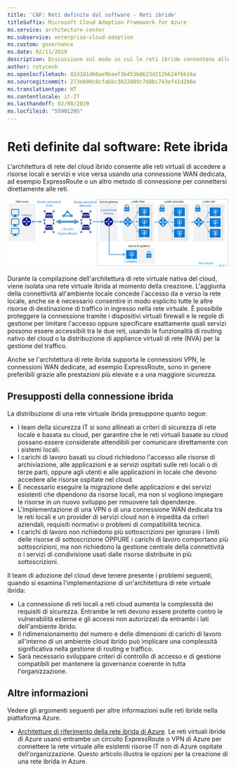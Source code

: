 ```yaml
---
title: 'CAF: Reti definite dal software - Reti ibride'
titleSuffix: Microsoft Cloud Adoption Framework for Azure
ms.service: architecture-center
ms.subservice: enterprise-cloud-adoption
ms.custom: governance
ms.date: 02/11/2019
description: Discussione sul modo in cui le reti ibride consentono alle reti virtuali del cloud di connettersi alle risorse locali
author: rotycenh
ms.openlocfilehash: 02d181db0ae9baef3b453b8623d212b624f6b16a
ms.sourcegitcommit: 273e690c0cfabbc3822089c7d8bc743ef41d2b6e
ms.translationtype: HT
ms.contentlocale: it-IT
ms.lasthandoff: 02/08/2019
ms.locfileid: "55901295"
---
```

# <a name="software-defined-networks-hybrid-network"></a>Reti definite dal software: Rete ibrida

L'architettura di rete del cloud ibrido consente alle reti virtuali di accedere a risorse locali e servizi e vice versa usando una connessione WAN dedicata, ad esempio ExpressRoute o un altro metodo di connessione per connettersi direttamente alle reti.

![Rete ibrida](../../../reference-architectures/hybrid-networking/images/expressroute.png)

Durante la compilazione dell'architettura di rete virtuale nativa del cloud, viene isolata una rete virtuale ibrida al momento della creazione. L'aggiunta della connettività all'ambiente locale concede l'accesso da e verso la rete locale, anche se è necessario consentire in modo esplicito tutte le altre risorse di destinazione di traffico in ingresso nella rete virtuale. È possibile proteggere la connessione tramite i dispositivi virtuali firewall e le regole di gestione per limitare l'accesso oppure specificare esattamente quali servizi possono essere accessibili tra le due reti, usando le funzionalità di routing nativo del cloud o la distribuzione di appliance virtuali di rete (NVA) per la gestione del traffico.

Anche se l'architettura di rete ibrida supporta le connessioni VPN, le connessioni WAN dedicate, ad esempio ExpressRoute, sono in genere preferibili grazie alle prestazioni più elevate e a una maggiore sicurezza.

## <a name="hybrid-assumptions"></a>Presupposti della connessione ibrida

La distribuzione di una rete virtuale ibrida presuppone quanto segue:

- I team della sicurezza IT si sono allineati ai criteri di sicurezza di rete locale e basata su cloud, per garantire che le reti virtuali basate su cloud possano essere considerate attendibili per comunicare direttamente con i sistemi locali.
- I carichi di lavoro basati su cloud richiedono l'accesso alle risorse di archiviazione, alle applicazioni e ai servizi ospitati sulle reti locali o di terze parti, oppure agli utenti e alle applicazioni in locale che devono accedere alle risorse ospitate nel cloud.
- È necessario eseguire la migrazione delle applicazioni e dei servizi esistenti che dipendono da risorse locali, ma non si vogliono impiegare le risorse in un nuovo sviluppo per rimuovere tali dipendenze.
- L'implementazione di una VPN o di una connessione WAN dedicata tra le reti locali e un provider di servizi cloud non è impedita da criteri aziendali, requisiti normativi o problemi di compatibilità tecnica.
- I carichi di lavoro non richiedono più sottoscrizioni per ignorare i limiti delle risorse di sottoscrizione OPPURE i carichi di lavoro comportano più sottoscrizioni, ma non richiedono la gestione centrale della connettività o i servizi di condivisione usati dalle risorse distribuite in più sottoscrizioni.

Il team di adozione del cloud deve tenere presente i problemi seguenti, quando si esamina l'implementazione di un'architettura di rete virtuale ibrida:

- La connessione di reti locali a reti cloud aumenta la complessità dei requisiti di sicurezza. Entrambe le reti devono essere protette contro le vulnerabilità esterne e gli accessi non autorizzati da entrambi i lati dell'ambiente ibrido.
- Il ridimensionamento del numero e delle dimensioni di carichi di lavoro all'interno di un ambiente cloud ibrido può implicare una complessità significativa nella gestione di routing e traffico.
- Sarà necessario sviluppare criteri di controllo di accesso e di gestione compatibili per mantenere la governance coerente in tutta l'organizzazione.

## <a name="learn-more"></a>Altre informazioni

Vedere gli argomenti seguenti per altre informazioni sulle reti ibride nella piattaforma Azure.

- [Architetture di riferimento della rete ibrida di Azure](../../../reference-architectures/hybrid-networking/expressroute.md). Le reti virtuali ibride di Azure usano entrambe un circuito ExpressRoute o VPN di Azure per connettere la rete virtuale alle esistenti risorse IT non di Azure ospitate dell'organizzazione. Questo articolo illustra le opzioni per la creazione di una rete ibrida in Azure.
